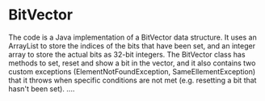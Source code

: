 # BitVector

The code is a Java implementation of a BitVector data structure. 
It uses an ArrayList to store the indices of the bits that have been set, 
and an integer array to store the actual bits as 32-bit integers. 
The BitVector class has methods to set, reset and show a bit in the vector, 
and it also contains two custom exceptions (ElementNotFoundException, SameEllementException) 
that it throws when specific conditions are not met (e.g. resetting a bit that hasn't been set).
....
